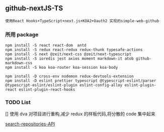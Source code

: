 ## github-nextJS-TS

    使用React Hooks+TypeScript+next.js+KOA2+Oauth2 实现的simple-web-github

### 所用 package

    npm install -S react react-dom  antd
    npm install -S redux react-redux redux-thunk typesafe-actions
    npm install -S next @zeit/next-css @zeit/next-typescript
    npm install -S ioredis jest axios moment markdown-it atob github-markdown-css
    npm install -S koa koa-router koa-session koa-body

    npm install -D cross-env nodemon redux-devtools-extension
    npm install -D eslint prettier typescript @typescript-eslint/parser @typescript-eslint/eslint-plugin eslint-config-alloy eslint-plugin-react eslint-plugin-react-hooks

### TODO List

[] 使用 dva 对项目进行重构,减少 redux 的样板代码,将分散的 code 集中起来

[search-repositories-API](https://developer.github.com/v3/search/#search-repositories)
